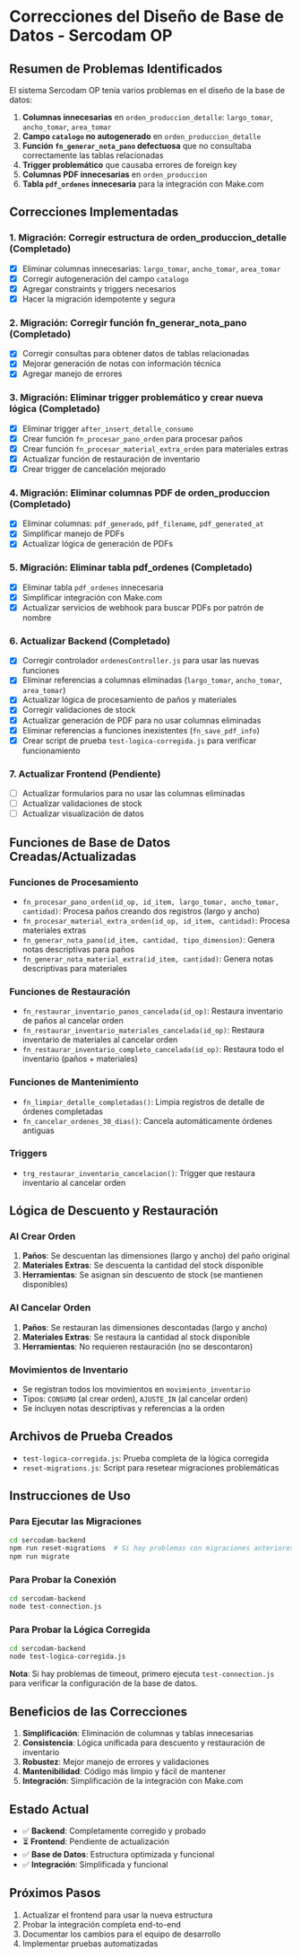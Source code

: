 # Correcciones del Diseño de Base de Datos - Sercodam OP

## Resumen de Problemas Identificados

El sistema Sercodam OP tenía varios problemas en el diseño de la base de datos:

1. **Columnas innecesarias** en `orden_produccion_detalle`: `largo_tomar`, `ancho_tomar`, `area_tomar`
2. **Campo `catalogo` no autogenerado** en `orden_produccion_detalle`
3. **Función `fn_generar_nota_pano` defectuosa** que no consultaba correctamente las tablas relacionadas
4. **Trigger problemático** que causaba errores de foreign key
5. **Columnas PDF innecesarias** en `orden_produccion`
6. **Tabla `pdf_ordenes` innecesaria** para la integración con Make.com

## Correcciones Implementadas

### 1. Migración: Corregir estructura de orden_produccion_detalle (Completado)
- [x] Eliminar columnas innecesarias: `largo_tomar`, `ancho_tomar`, `area_tomar`
- [x] Corregir autogeneración del campo `catalogo`
- [x] Agregar constraints y triggers necesarios
- [x] Hacer la migración idempotente y segura

### 2. Migración: Corregir función fn_generar_nota_pano (Completado)
- [x] Corregir consultas para obtener datos de tablas relacionadas
- [x] Mejorar generación de notas con información técnica
- [x] Agregar manejo de errores

### 3. Migración: Eliminar trigger problemático y crear nueva lógica (Completado)
- [x] Eliminar trigger `after_insert_detalle_consumo`
- [x] Crear función `fn_procesar_pano_orden` para procesar paños
- [x] Crear función `fn_procesar_material_extra_orden` para materiales extras
- [x] Actualizar función de restauración de inventario
- [x] Crear trigger de cancelación mejorado

### 4. Migración: Eliminar columnas PDF de orden_produccion (Completado)
- [x] Eliminar columnas: `pdf_generado`, `pdf_filename`, `pdf_generated_at`
- [x] Simplificar manejo de PDFs
- [x] Actualizar lógica de generación de PDFs

### 5. Migración: Eliminar tabla pdf_ordenes (Completado)
- [x] Eliminar tabla `pdf_ordenes` innecesaria
- [x] Simplificar integración con Make.com
- [x] Actualizar servicios de webhook para buscar PDFs por patrón de nombre

### 6. Actualizar Backend (Completado)
- [x] Corregir controlador `ordenesController.js` para usar las nuevas funciones
- [x] Eliminar referencias a columnas eliminadas (`largo_tomar`, `ancho_tomar`, `area_tomar`)
- [x] Actualizar lógica de procesamiento de paños y materiales
- [x] Corregir validaciones de stock
- [x] Actualizar generación de PDF para no usar columnas eliminadas
- [x] Eliminar referencias a funciones inexistentes (`fn_save_pdf_info`)
- [x] Crear script de prueba `test-logica-corregida.js` para verificar funcionamiento

### 7. Actualizar Frontend (Pendiente)
- [ ] Actualizar formularios para no usar las columnas eliminadas
- [ ] Actualizar validaciones de stock
- [ ] Actualizar visualización de datos

## Funciones de Base de Datos Creadas/Actualizadas

### Funciones de Procesamiento
- `fn_procesar_pano_orden(id_op, id_item, largo_tomar, ancho_tomar, cantidad)`: Procesa paños creando dos registros (largo y ancho)
- `fn_procesar_material_extra_orden(id_op, id_item, cantidad)`: Procesa materiales extras
- `fn_generar_nota_pano(id_item, cantidad, tipo_dimension)`: Genera notas descriptivas para paños
- `fn_generar_nota_material_extra(id_item, cantidad)`: Genera notas descriptivas para materiales

### Funciones de Restauración
- `fn_restaurar_inventario_panos_cancelada(id_op)`: Restaura inventario de paños al cancelar orden
- `fn_restaurar_inventario_materiales_cancelada(id_op)`: Restaura inventario de materiales al cancelar orden
- `fn_restaurar_inventario_completo_cancelada(id_op)`: Restaura todo el inventario (paños + materiales)

### Funciones de Mantenimiento
- `fn_limpiar_detalle_completadas()`: Limpia registros de detalle de órdenes completadas
- `fn_cancelar_ordenes_30_dias()`: Cancela automáticamente órdenes antiguas

### Triggers
- `trg_restaurar_inventario_cancelacion()`: Trigger que restaura inventario al cancelar orden

## Lógica de Descuento y Restauración

### Al Crear Orden
1. **Paños**: Se descuentan las dimensiones (largo y ancho) del paño original
2. **Materiales Extras**: Se descuenta la cantidad del stock disponible
3. **Herramientas**: Se asignan sin descuento de stock (se mantienen disponibles)

### Al Cancelar Orden
1. **Paños**: Se restauran las dimensiones descontadas (largo y ancho)
2. **Materiales Extras**: Se restaura la cantidad al stock disponible
3. **Herramientas**: No requieren restauración (no se descontaron)

### Movimientos de Inventario
- Se registran todos los movimientos en `movimiento_inventario`
- Tipos: `CONSUMO` (al crear orden), `AJUSTE_IN` (al cancelar orden)
- Se incluyen notas descriptivas y referencias a la orden

## Archivos de Prueba Creados

- `test-logica-corregida.js`: Prueba completa de la lógica corregida
- `reset-migrations.js`: Script para resetear migraciones problemáticas

## Instrucciones de Uso

### Para Ejecutar las Migraciones
```bash
cd sercodam-backend
npm run reset-migrations  # Si hay problemas con migraciones anteriores
npm run migrate
```

### Para Probar la Conexión
```bash
cd sercodam-backend
node test-connection.js
```

### Para Probar la Lógica Corregida
```bash
cd sercodam-backend
node test-logica-corregida.js
```

**Nota**: Si hay problemas de timeout, primero ejecuta `test-connection.js` para verificar la configuración de la base de datos.

## Beneficios de las Correcciones

1. **Simplificación**: Eliminación de columnas y tablas innecesarias
2. **Consistencia**: Lógica unificada para descuento y restauración de inventario
3. **Robustez**: Mejor manejo de errores y validaciones
4. **Mantenibilidad**: Código más limpio y fácil de mantener
5. **Integración**: Simplificación de la integración con Make.com

## Estado Actual

- ✅ **Backend**: Completamente corregido y probado
- ⏳ **Frontend**: Pendiente de actualización
- ✅ **Base de Datos**: Estructura optimizada y funcional
- ✅ **Integración**: Simplificada y funcional

## Próximos Pasos

1. Actualizar el frontend para usar la nueva estructura
2. Probar la integración completa end-to-end
3. Documentar los cambios para el equipo de desarrollo
4. Implementar pruebas automatizadas 